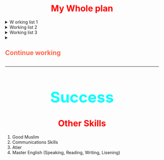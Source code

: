 <h1 style="text-align: center; color: red;">My Whole plan</h1>

<details>
<summary>W	orking list 1</summary>

## Working List 1

1. Master HTML
2. Master CSS
3. Master JavaScript
4. Master React JS
    - Revise GSAP 
    - Create Iphone 15 web clone
    - Create Brainwave website
    - Learn Three JS

</details>

<details>

<summary>Working list 2</summary>
<h2 style='color: tomato;'>Working Task 2</h2>

1. Master Next JS
2. Master Phyton Basics
3. Master Django

</details>

<details>

<summary>Working list 3</summary>
<h2 style='color: tomato;'>Working Task 3</h2>

1. Masterrr Data Structure and Algorithms
2. Practice every data type from leetcode
3. Learn Mathmatics (Linear Algebra, Caculus, Statics)
4. Apply math concepts in coding
5. Master machine learning
6. Master Deep learning
7. Master libraries (TensorFlow, keras, pytorch, scikit, pandas)
8. Make Projects
9. Master Neural Network processing
10. Master computer vision (OpenCV)
11. Select a Field of Specialization

</details>

<details>

<summary>
<h2 style='color: tomato;'>Continue working</h2>
</summary>

1. Stay up to Date with new developments
2. Make projects
3. Introduce new concepts
4. Make Projects
5. Make Projects
6. At last search on a single topic

</details>

<hr>
<h1 style='color: aqua; text-align: center; font-size: 50px'>Success</h1>



<h1 style="text-align: center; color: red;">Other Skills</h1>

1. Good Muslim 
2. Communications Skills
3. Atier
4. Master English (Speaking, Reading, Writing, Lisening)